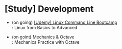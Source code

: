 # [Study] Development
- (on going) [[Udemy] Linux Command Line Bootcamp](https://github.com/EunByu1/Other_Studies/tree/main/Linux) <br>
  : Linux from Basics to Advanced

- (on goint) [Mechanics & Octave](https://github.com/EunByu1/Other_Studies/tree/main/Octave) <br>
  : Mechanics Practice with Octave

